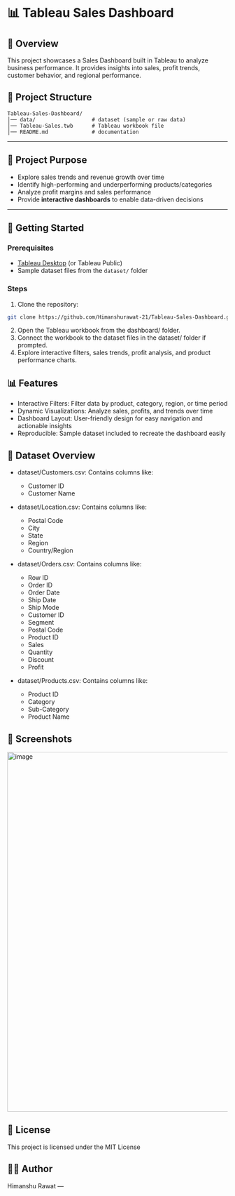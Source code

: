 # 📊 Tableau Sales Dashboard

## 🚀 Overview

  This project showcases a Sales Dashboard built in Tableau to analyze business performance.
  It provides insights into sales, profit trends, customer behavior, and regional performance.

## 📂 Project Structure

    Tableau-Sales-Dashboard/
    │── data/                  # dataset (sample or raw data)
    │── Tableau-Sales.twb      # Tableau workbook file
    │── README.md              # documentation


---

## 🎯 Project Purpose

- Explore sales trends and revenue growth over time  
- Identify high-performing and underperforming products/categories  
- Analyze profit margins and sales performance  
- Provide **interactive dashboards** to enable data-driven decisions

---

## 🚀 Getting Started

### Prerequisites

- [Tableau Desktop](https://www.tableau.com/products/desktop) (or Tableau Public)  
- Sample dataset files from the `dataset/` folder

### Steps

1. Clone the repository:

```bash
git clone https://github.com/Himanshurawat-21/Tableau-Sales-Dashboard.git

```

2. Open the Tableau workbook from the dashboard/ folder.
3. Connect the workbook to the dataset files in the dataset/ folder if prompted.
4. Explore interactive filters, sales trends, profit analysis, and product performance charts.

## 📊 Features

- Interactive Filters: Filter data by product, category, region, or time period
- Dynamic Visualizations: Analyze sales, profits, and trends over time
- Dashboard Layout: User-friendly design for easy navigation and actionable insights
- Reproducible: Sample dataset included to recreate the dashboard easily

## 🧾 Dataset Overview

- dataset/Customers.csv: Contains columns like:

  - Customer ID
  - Customer Name

- dataset/Location.csv: Contains columns like:

  - Postal Code
  - City
  - State
  - Region
  - Country/Region

- dataset/Orders.csv: Contains columns like:

  - Row ID
  - Order ID
  - Order Date
  - Ship Date
  - Ship Mode
  - Customer ID
  - Segment
  - Postal Code
  - Product ID
  - Sales
  - Quantity
  - Discount
  - Profit

- dataset/Products.csv: Contains columns like:

  - Product ID
  - Category
  - Sub-Category
  - Product Name

## 📸 Screenshots
 <img width="1211" height="820" alt="image" src="https://github.com/user-attachments/assets/407beff8-4b84-4156-8ddd-bb170f548ad1" />

## 📄 License

  This project is licensed under the MIT License


## 🧑‍💻 Author

  Himanshu Rawat — 
